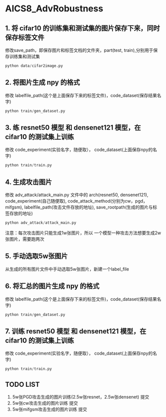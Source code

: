 # AICS8_AdvRobustness


## 1. 将 cifar10 的训练集和测试集的图片保存下来，同时保存标签文件
修改save_path，即保存图片和标签文档的文件夹，part(test, train),分别用于保存训练集和测试集
```s
python data/cifar2image.py
```

## 2. 将图片生成 npy 的格式
修改 labelfile_path(这个是上面保存下来的标签文件)，code_dataset(保存结果名字)
```s
python train/gen_dataset.py
```

## 3. 练 resnet50 模型 和 densenet121 模型，在 cifar10 的测试集上训练
修改 code_experiment(实验名字，随便取）， code_dataset(上面保存npy的名字)
```s
python train/train.py
```

## 4. 生成攻击图片
修改 adv_attack/attack_main.py 文件中的 arch(resnet50, densenet121), code_experiment(自己随便取), code_attack_method(分别为cw，pgd，mifgsm), labelfile_path(攻击文件存放的地址), save_rootpath(生成的图片与标签存放的地址)

```s
python adv_attack/attack_main.py
```

注意：每次攻击图片只能生成1w张图片，所以 一个模型一种攻击方法想要生成2w张图片，需要跑两次

## 5. 手动选取5w张图片
从生成的所有图片文件中手动选取5w张图片，新建一个label_file

## 6. 将汇总的图片生成 npy 的格式
修改 labelfile_path(这个是上面保存下来的标签文件)，code_dataset(保存结果名字)
```s
python train/gen_dataset.py
```

## 7. 训练 resnet50 模型 和 densenet121 模型，在 cifar10 的测试集上训练
修改 code_experiment(实验名字，随便取）， code_dataset(上面保存npy的名字)
```s
python train/train.py
```


## TODO LIST

1. 5w张PGD攻击生成的图片训练(2.5w张resnet，2.5w张densenet) 提交
2. 5w张cw攻击生成的图片训练 提交
3. 5w张mifgsm攻击生成的图片训练 提交